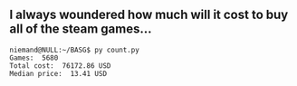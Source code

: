 ## I always woundered how much will it cost to buy all of the steam games...

```
niemand@NULL:~/BASG$ py count.py 
Games:  5680
Total cost:  76172.86 USD
Median price:  13.41 USD
```
